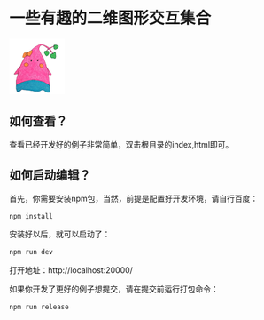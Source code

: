 一些有趣的二维图形交互集合
==================================================

[![](https://github.com/paper520/clay-2d-image/blob/master/src/assets/clay.png)](https://yelloxing.github.io/clay/doc/)

如何查看？
--------------------------------------
查看已经开发好的例子非常简单，双击根目录的index,html即可。

如何启动编辑？
--------------------------------------
首先，你需要安装npm包，当然，前提是配置好开发环境，请自行百度：

```bash
npm install
```

安装好以后，就可以启动了：

```bash
npm run dev
```

打开地址：http://localhost:20000/

如果你开发了更好的例子想提交，请在提交前运行打包命令：

```bash
npm run release
```
